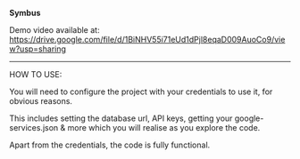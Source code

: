 **Symbus**

Demo video available at: <br>
https://drive.google.com/file/d/1BiNHV55i71eUd1dPjl8eqaD009AuoCo9/view?usp=sharing

__________________________

HOW TO USE:

You will need to configure the project with your credentials to use it, for obvious reasons.

This includes setting the database url, API keys, getting your google-services.json & more which you will realise as you explore the code.

Apart from the credentials, the code is fully functional.

